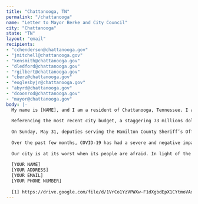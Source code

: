 ```yaml
---
title: "Chattanooga, TN"
permalink: "/chattanooga"
name: "Letter to Mayor Berke and City Council"
city: "Chattanooga"
state: "TN"
layout: "email"
recipients:
- "cchenderson@chattanooga.gov"
- "jmitchell@chattanooga.gov"
- "kensmith@chattanooga.gov"
- "dledford@chattanooga.gov"
- "rgilbert@chattanooga.gov"
- "cberz@chattanooga.gov"
- "eoglesbyjr@chattanooga.gov"
- "abyrd@chattanooga.gov"
- "dcoonrod@chattanooga.gov"
- "mayor@chattanooga.gov"
body: |-
  My name is [NAME], and I am a resident of Chattanooga, Tennessee. I am writing to ask that the city budget allocated away from the Hamilton County Sheriff’s Office and instead towards the Chattanooga community, specifically in terms of COVID relief and community development.
  
  Referencing the most recent city budget, a staggering 73 millions dollars has been allocated for the Chattanooga police department [1]. Significantly less funds are allocated for vital community programs including workforce innovations, job training, and employment support programs under the Department of Human Development and Services and social services assistance, economic assistance, and housing assistance for example.
  
  On Sunday, May 31, deputies serving the Hamilton County Sheriff’s Office used tear gas on protesters, a substance banned in warfare as a result of the Chemical Weapons Convention and the 1925 Geneva Protocol. It is absolutely deplorable that these deputies felt the need to tear gas protesters, who are the very people they took an oath to protect and serve, and it is even more appalling that Hamilton County Sheriff Jim Hammond and Hamilton County Mayor Jim Coppinger defended a practice outlawed in war over ninety years ago. We should not, we cannot, excuse the heinous actions of these people and pretend that one of our own institutions didn’t hurt the members of its own community.
  
  Over the past few months, COVID-19 has had a severe and negative impact on our city. From an increased demand in healthcare services to the financial losses many small and local businesses owners have faced, many Chattanooga residents have felt the effect of coronavirus deeply. That is why I implore that you help these members of our community by reallocating money to coronavirus relief and investing in the community with the funds taken away from the Hamilton County Sheriff’s Office if you so choose to reduce the amount of money the office receives.
  
  Our city is at its worst when its people are afraid. In light of the death of George Floyd, many members of our Chattanooga community have been reminded of the unfortunate reality that is police brutality, and when deputies part of the Hamilton County Sheriff’s Office use tear gas on the same people they are meant to protect and serve, we don’t feel any safer. You are in a unique position of power to denounce the actions of the Hamilton County Sheriff’s Office and support the Chattanooga community. I urge you to use this power to the fullest extent of your ability and show us that you are here to help and serve the people of this city as you have promised.
  
  [YOUR NAME]
  [YOUR ADDRESS]
  [YOUR EMAIL]
  [YOUR PHONE NUMBER]
  
  [1] https://drive.google.com/file/d/1VrCo1YzVPWXw-F1dXgbdEpX1CYtmoVAx/view?usp=drive_open
---
```

